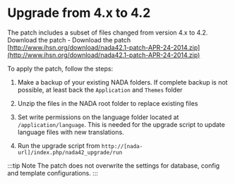 # Upgrade from 4.x to 4.2

The patch includes a subset of files changed from version 4.x to 4.2. Download the patch - Download the patch [http://www.ihsn.org/download/nada42.1-patch-APR-24-2014.zip](http://www.ihsn.org/download/nada42.1-patch-APR-24-2014.zip)


To apply the patch, follow the steps:

1. Make a backup of your existing NADA folders. If complete backup is not possible, at least back the `Application` and `Themes` folder

2. Unzip the files in the NADA root folder to replace existing files

3. Set write permissions on the language folder located at `/application/language`. This is needed for the upgrade script to update language files with new translations.

4. Run the upgrade script from `http://[nada-url]/index.php/nada42_upgrade/run`


:::tip Note
The patch does not overwrite the settings for database, config and template configurations.
:::
